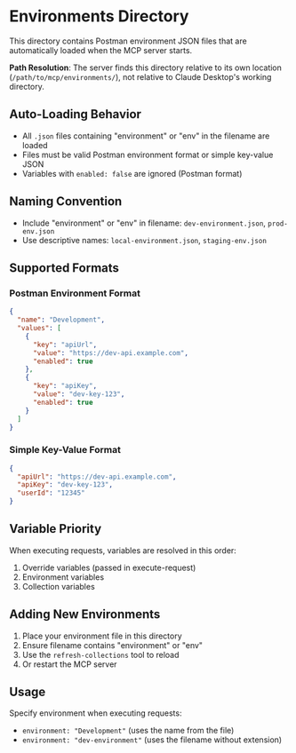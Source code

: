 # Environments Directory

This directory contains Postman environment JSON files that are automatically loaded when the MCP server starts.

**Path Resolution**: The server finds this directory relative to its own location (`/path/to/mcp/environments/`), not relative to Claude Desktop's working directory.

## Auto-Loading Behavior

- All `.json` files containing "environment" or "env" in the filename are loaded
- Files must be valid Postman environment format or simple key-value JSON
- Variables with `enabled: false` are ignored (Postman format)

## Naming Convention

- Include "environment" or "env" in filename: `dev-environment.json`, `prod-env.json`
- Use descriptive names: `local-environment.json`, `staging-env.json`

## Supported Formats

### Postman Environment Format
```json
{
  "name": "Development",
  "values": [
    {
      "key": "apiUrl",
      "value": "https://dev-api.example.com",
      "enabled": true
    },
    {
      "key": "apiKey",
      "value": "dev-key-123",
      "enabled": true
    }
  ]
}
```

### Simple Key-Value Format
```json
{
  "apiUrl": "https://dev-api.example.com",
  "apiKey": "dev-key-123",
  "userId": "12345"
}
```

## Variable Priority

When executing requests, variables are resolved in this order:
1. Override variables (passed in execute-request)
2. Environment variables
3. Collection variables

## Adding New Environments

1. Place your environment file in this directory
2. Ensure filename contains "environment" or "env"
3. Use the `refresh-collections` tool to reload
4. Or restart the MCP server

## Usage

Specify environment when executing requests:
- `environment: "Development"` (uses the name from the file)
- `environment: "dev-environment"` (uses the filename without extension)
